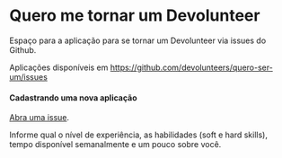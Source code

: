 # Quero me tornar um Devolunteer

Espaço para a aplicação para se tornar um Devolunteer via issues do Github.

Aplicações disponíveis em https://github.com/devolunteers/quero-ser-um/issues

#### Cadastrando uma nova aplicação

[Abra uma issue](https://github.com/devolunteers/quero-ser-um/issues/new/choose).

Informe qual o nível de experiência, as habilidades (soft e hard skills), tempo disponível semanalmente e um pouco sobre você.
